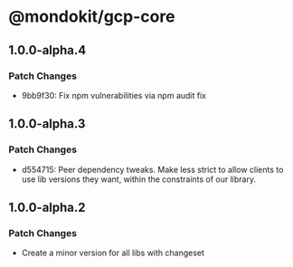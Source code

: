 # @mondokit/gcp-core

## 1.0.0-alpha.4

### Patch Changes

- 9bb9f30: Fix npm vulnerabilities via npm audit fix

## 1.0.0-alpha.3

### Patch Changes

- d554715: Peer dependency tweaks. Make less strict to allow clients to use lib versions they want, within the constraints of our library.

## 1.0.0-alpha.2

### Patch Changes

- Create a minor version for all libs with changeset
